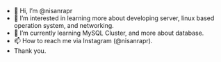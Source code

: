 - 👋 Hi, I’m @nisanrapr
- 👀 I’m interested in learning more about developing server, linux based operation system, and networking.
- 🌱 I’m currently learning MySQL Cluster, and more about database.
- 📫 How to reach me via Instagram (@nisanrapr).
- Thank you.

<!---
nisanrapr/nisanrapr is a ✨ special ✨ repository because its `README.md` (this file) appears on your GitHub profile.
You can click the Preview link to take a look at your changes.
--->
